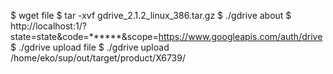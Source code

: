 $ wget file
$ tar -xvf gdrive_2.1.2_linux_386.tar.gz
$ ./gdrive about
$ http://localhost:1/?state=state&code=******&scope=https://www.googleapis.com/auth/drive
$ ./gdrive upload file
$ ./gdrive upload /home/eko/sup/out/target/product/X6739/
